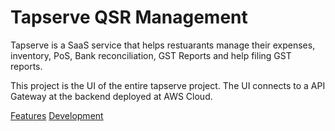 # Tapserve QSR Management 

Tapserve is a SaaS service that helps restuarants manage their expenses, inventory, PoS, Bank reconciliation, GST Reports and help filing GST reports. 

This project is the UI of the entire tapserve project. The UI connects to a API Gateway at the backend deployed at AWS Cloud.

[Features](./docs/features.adoc)
[Development](./docs/development.adoc)